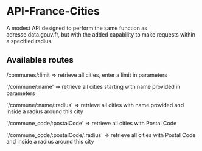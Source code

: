# API-France-Cities
A modest API designed to perform the same function as adresse.data.gouv.fr, but with the added capability to make requests within a specified radius.

## Availables routes

/communes/:limit => retrieve all cities, enter a limit in parameters 

'/commune/:name' => retrieve all cities starting with name provided in parameters

'/commune/:name/:radius' => retrieve all cities with name provided and inside a radius around this city

'/commune_code/:postalCode'  => retrieve all cities with Postal Code

'/commune_code/:postalCode/:radius'  => retrieve all cities with Postal Code and inside a radius around this city

